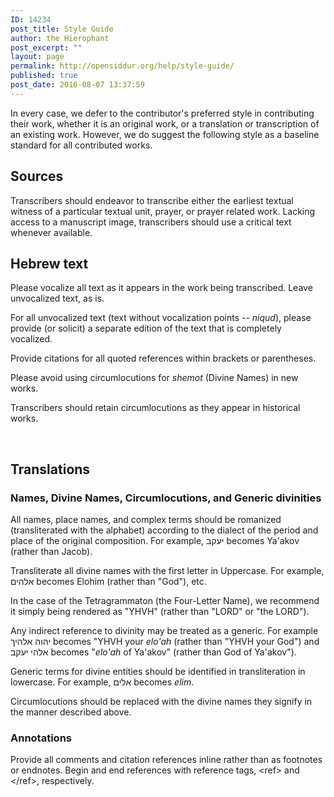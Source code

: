 ```yaml
---
ID: 14234
post_title: Style Guide
author: the Hierophant
post_excerpt: ""
layout: page
permalink: http://opensiddur.org/help/style-guide/
published: true
post_date: 2016-08-07 13:37:59
---
```

In every case, we defer to the contributor's preferred style in contributing their work, whether it is an original work, or a translation or transcription of an existing work. However, we do suggest the following style as a baseline standard for all contributed works.

<h2>Sources</h2>

Transcribers should endeavor to transcribe either the earliest textual witness of a particular textual unit, prayer, or prayer related work. Lacking access to a manuscript image, transcribers should use a critical text whenever available.

<h2>Hebrew text</h2>

Please vocalize all text as it appears in the work being transcribed. Leave unvocalized text, as is.

For all unvocalized text (text without vocalization points -- <em>niqud</em>), please provide (or solicit) a separate edition of the text that is completely vocalized.

Provide citations for all quoted references within brackets or parentheses.

Please avoid using circumlocutions for <em>shemot </em>(Divine Names) in new works.

Transcribers should retain circumlocutions as they appear in historical works.

&nbsp;

<h2>Translations</h2>

<h3>Names, Divine Names, Circumlocutions, and Generic divinities</h3>

All names, place names, and complex terms should be romanized (transliterated with the alphabet) according to the dialect of the period and place of the original composition. For example, יעקב becomes Ya'akov (rather than Jacob).

Transliterate all divine names with the first letter in Uppercase. For example, אלהים becomes Elohim (rather than "God"), etc.

In the case of the Tetragrammaton (the Four-Letter Name), we recommend it simply being rendered as "YHVH" (rather than "LORD" or "the LORD").

Any indirect reference to divinity may be treated as a generic. For example יהוה אלהיך becomes "YHVH your <em>elo'ah</em> (rather than "YHVH your God") and  אלהי יעקב becomes "<em>elo'ah</em> of Ya'akov" (rather than God of Ya'akov").

Generic terms for divine entities should be identified in transliteration in lowercase. For example, אלים becomes <em>elim</em>.

Circumlocutions should be replaced with the divine names they signify in the manner described above.

<h3>Annotations</h3>

Provide all comments and citation references inline rather than as footnotes or endnotes. Begin and end references with reference tags, &lt;ref&gt; and &lt;/ref&gt;, respectively.